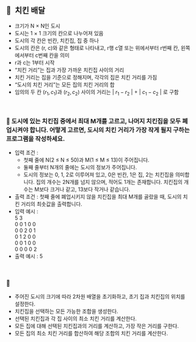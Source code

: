 ## **🧸  치킨 배달**

- 크기가 N × N인 도시
- 도시는 1 × 1 크기의 칸으로 나누어져 있음
- 도시의 각 칸은 빈칸, 치킨집, 집 중 하나
- 도시의 칸은 (r, c)와 같은 형태로 나타내고, r행 c열 또는 위에서부터 r번째 칸, 왼쪽에서부터 c번째 칸을 의미
- r과 c는 1부터 시작
- “치킨 거리”는 집과 가장 가까운 치킨집 사이의 거리
- 치킨 거리는 집을 기준으로 정해지며, 각각의 집은 치킨 거리를 가짐
- “도시의 치킨 거리”는 모든 집의 치킨 거리의 합
- 임의의 두 칸 ($r_1, c_1$)과 ($r_2, c_2$) 사이의 거리는 | $r_1 - r_2$ | + | $c_1 - c_2$ | 로 구함
<br/>

### **🚪 도시에 있는 치킨집 중에서 최대 M개를 고르고, 나머지 치킨집을 모두 폐업시켜야 합니다. 어떻게 고르면, 도시의 치킨 거리가 가장 작게 될지 구하는 프로그램을 작성하세요.**

- 입력 조건 :
    - 첫째 줄에 N(2 ≤ N ≤ 50)과 M(1 ≤ M ≤ 13)이 주어집니다.
    - 둘째 줄부터 N개의 줄에는 도시의 정보가 주어집니다.
    - 도시의 정보는 0, 1, 2로 이루어져 있고, 0은 빈칸, 1은 집, 2는 치킨집을 의미합니다. 집의 개수는 2N개를 넘지 않으며, 적어도 1개는 존재합니다. 치킨집의 개수는 M보다 크거나 같고, 13보다 작거나 같습니다.
- 출력 조건 : 첫째 줄에 폐업시키지 않을 치킨집을 최대 M개를 골랐을 때, 도시의 치킨 거리의 최솟값을 출력합니다.
- 입력 예시 : <br/>
    5 3 <br/>
    0 0 1 0 0 <br/>
    0 0 2 0 1 <br/>
    0 1 2 0 0 <br/>
    0 0 1 0 0 <br/>
    0 0 0 0 2 <br/>
- 출력 예시 : 5
<br/>

### **🔑**
- 주어진 도시의 크기에 따라 2차원 배열을 초기화하고, 초기 집과 치킨집의 위치를 설정한다.
- 치킨집을 선택하는 모든 가능한 조합을 생성한다.
- 선택된 치킨집과 각 집 사이의 최소 치킨 거리를 계산한다.
- 모든 집에 대해 선택된 치킨집과의 거리를 계산하고, 가장 작은 거리를 구한다.
- 모든 집의 최소 치킨 거리를 합산하여 해당 조합의 치킨 거리를 계산한다.
